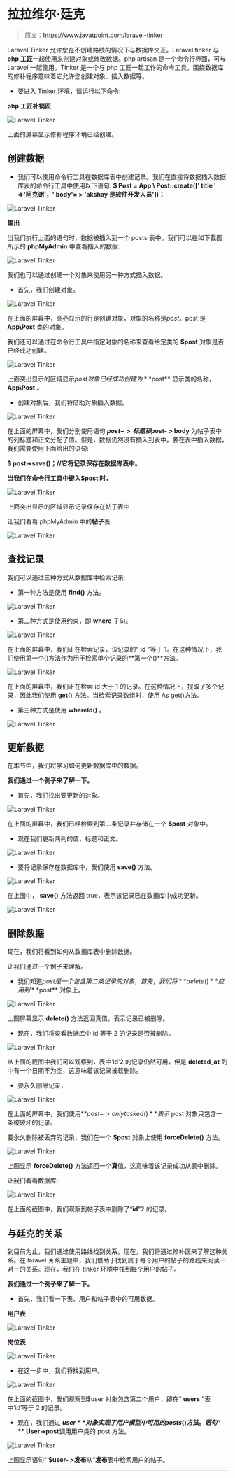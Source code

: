 # 拉拉维尔·廷克

> 原文：<https://www.javatpoint.com/laravel-tinker>

Laravel Tinker 允许您在不创建路线的情况下与数据库交互。Laravel tinker 与 **php 工匠**一起使用来创建对象或修改数据。php artisan 是一个命令行界面，可与 Laravel 一起使用。Tinker 是一个与 php 工匠一起工作的命令工具。围绕数据库的修补程序意味着它允许您创建对象、插入数据等。

*   要进入 Tinker 环境，请运行以下命令:

**php 工匠补锅匠**

![Laravel Tinker](img/4dc6bd2a9106a4208df2bf6fd4776712.png)

上面的屏幕显示修补程序环境已经创建。

## 创建数据

*   我们可以使用命令行工具在数据库表中创建记录。我们在直接将数据插入数据库表的命令行工具中使用以下语句:
    **$ Post = App \ Post::create([' title ' =>'阿克谢'，' body'= > 'akshay 是软件开发人员'])；**

![Laravel Tinker](img/d92fe73e57cb681f845070627713450e.png)

**输出**

当我们执行上面的语句时，数据被插入到一个 posts 表中。我们可以在如下截图所示的 **phpMyAdmin** 中查看插入的数据:

![Laravel Tinker](img/ec0adc945b85b6b77f3dd58a3d9e5161.png)

我们也可以通过创建一个对象来使用另一种方式插入数据。

*   首先，我们创建对象。

![Laravel Tinker](img/812001ca798a524da980da9918951d0a.png)

在上面的屏幕中，高亮显示的行是创建对象，对象的名称是$post。$post 是 **App\Post** 类的对象。

我们还可以通过在命令行工具中指定对象的名称来查看给定类的 **$post** 对象是否已经成功创建。

![Laravel Tinker](img/d75cbd4a177323c3416177d30dfe9b7a.png)

上面突出显示的区域显示$post 对象已经成功创建为 **$post** 显示类的名称， **App\Post** 。

*   创建对象后，我们将借助对象插入数据。

![Laravel Tinker](img/83560fe998bf788778bacbccd462416e.png)

在上面的屏幕中，我们分别使用语句 **$post- >标题和$post- > body** 为帖子表中的列标题和正文分配了值。但是，数据仍然没有插入到表中。要在表中插入数据，我们需要使用下面给出的语句:

**$ post->save()；//它将记录保存在数据库表中。**

**当我们在命令行工具中键入$post 时，**

![Laravel Tinker](img/824f885bbe12573714732ad7ac7b90d7.png)

上面突出显示的区域显示记录保存在帖子表中

让我们看看 phpMyAdmin 中的**帖子**表

![Laravel Tinker](img/762bbd340198d0835f05cd72cecf3fd8.png)

## 查找记录

我们可以通过三种方式从数据库中检索记录:

*   第一种方法是使用 **find()** 方法。

![Laravel Tinker](img/25d26207e1eca4f9a251bb097b08b562.png)

*   第二种方式是使用约束，即 **where** 子句。

![Laravel Tinker](img/f8c75a3c1508a34651fe3bbbfde7b68c.png)

在上面的屏幕中，我们正在检索记录，该记录的“ **id** ”等于 1。在这种情况下，我们使用第一个()方法作为用于检索单个记录的**第一个()**方法。

![Laravel Tinker](img/258431faf901525d8e9d0985f2c0477e.png)

在上面的屏幕中，我们正在检索 id 大于 1 的记录。在这种情况下，提取了多个记录，因此我们使用 **get()** 方法。当检索记录数组时，使用 As get()方法。

*   第三种方式是使用 **whereId()** 。

![Laravel Tinker](img/8381250bdddc856d6ad01264874e7801.png)

## 更新数据

在本节中，我们将学习如何更新数据库中的数据。

**我们通过一个例子来了解一下。**

*   首先，我们找出要更新的对象。

![Laravel Tinker](img/3b52ac2c7975de7d27b98f3d15a20e07.png)

在上面的屏幕中，我们已经检索到第二条记录并存储在一个 **$post** 对象中。

*   现在我们更新两列的值，标题和正文。

![Laravel Tinker](img/c6b7661e6c7610f2d37bb69c75f90d8b.png)

*   要将记录保存在数据库中，我们使用 **save()** 方法。

![Laravel Tinker](img/d98f2fa0cfb7639f7978fea8fed2e607.png)

在上图中， **save()** 方法返回 true，表示该记录已在数据库中成功更新。

![Laravel Tinker](img/ae32e16c469538aa962790962837732f.png)

## 删除数据

现在，我们将看到如何从数据库表中删除数据。

让我们通过一个例子来理解。

*   我们知道$post 是一个包含第二条记录的对象，首先，我们将 **delete()** 应用到 **$post** 对象上。

![Laravel Tinker](img/b00f4fa2b3944ddce742059c4cef6bda.png)

上图屏幕显示 **delete()** 方法返回真值，表示记录已被删除。

*   现在，我们将查看数据库中 id 等于 2 的记录是否被删除。

![Laravel Tinker](img/935fcf264a9066ebd68a1bda20f82401.png)

从上面的截图中我们可以观察到，表中‘id’2 的记录仍然可用，但是 **deleted_at** 列中有一个日期不为空，这意味着该记录被软删除。

*   要永久删除记录，

![Laravel Tinker](img/2416e42602268e8ada0f35fa00824644.png)

在上面的屏幕中，我们使用**$post->only tasked()**表示$ post 对象只包含一条被破坏的记录。

要永久删除被丢弃的记录，我们在一个 **$post** 对象上使用 **forceDelete()** 方法。

![Laravel Tinker](img/d59f0e8b9d93fe3b6eb2e86a1cac9e1e.png)

上图显示 **forceDelete()** 方法返回一个**真**值，这意味着该记录成功从表中删除。

让我们看看数据库:

![Laravel Tinker](img/ce045690f800d4bdd4a7bedd97d3b3f0.png)

在上面的截图中，我们观察到帖子表中删除了“**id**”2 的记录。

## 与廷克的关系

到目前为止，我们通过使用路线找到关系。现在，我们将通过修补匠来了解这种关系。在 laravel 关系主题中，我们借助于找到属于每个用户的帖子的路线来阅读一对一的关系。现在，我们在 tinker 环境中找到每个用户的帖子。

**我们通过一个例子来了解一下。**

*   首先，我们看一下表、用户和帖子表中的可用数据。

**用户表**

![Laravel Tinker](img/f631a722ca1d1aa8ea0c2102842b9762.png)

**岗位表**

![Laravel Tinker](img/0209f51df3165f3211fafed475ba1713.png)

*   在这一步中，我们将找到用户。

![Laravel Tinker](img/8b1c28d3f6f7982e0ba1b5c91ce6b295.png)

在上面的截图中，我们观察到$user 对象包含第二个用户，即在“ **users** ”表中‘id’等于 2 的记录。

*   现在，我们通过 **$user** 对象实现了用户模型中可用的 posts()方法。语句“**$ User->post**调用用户类的 post 方法。

![Laravel Tinker](img/63a826103b5a69b395b8d7539c42e37a.png)

上图显示语句“ **$user- >发布**从“**发布**表中检索用户的帖子。

* * *